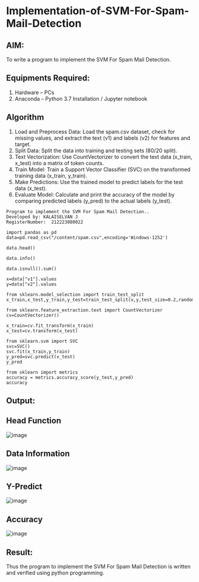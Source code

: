# Implementation-of-SVM-For-Spam-Mail-Detection

## AIM:
To write a program to implement the SVM For Spam Mail Detection.

## Equipments Required:
1. Hardware – PCs
2. Anaconda – Python 3.7 Installation / Jupyter notebook
 
## Algorithm
1. Load and Preprocess Data: Load the spam.csv dataset, check for missing values, and extract the text (v1) and labels (v2) for features and target.
2. Split Data: Split the data into training and testing sets (80/20 split).
3. Text Vectorization: Use CountVectorizer to convert the text data (x_train, x_test) into a matrix of token counts.
4. Train Model: Train a Support Vector Classifier (SVC) on the transformed training data (x_train, y_train).
5. Make Predictions: Use the trained model to predict labels for the test data (x_test).
6. Evaluate Model: Calculate and print the accuracy of the model by comparing predicted labels (y_pred) to the actual labels (y_test).






```
Program to implement the SVM For Spam Mail Detection..
Developed by: KALAISELVAN J
RegisterNumber:  212223080022
```
```
import pandas as pd
data=pd.read_csv("/content/spam.csv",encoding='Windows-1252')

data.head()

data.info()

data.isnull().sum()

x=data["v1"].values
y=data["v2"].values

from sklearn.model_selection import train_test_split
x_train,x_test,y_train,y_test=train_test_split(x,y,test_size=0.2,random_state=0)

from sklearn.feature_extraction.text import CountVectorizer
cv=CountVectorizer()

x_train=cv.fit_transform(x_train)
x_test=cv.transform(x_test)

from sklearn.svm import SVC
svc=SVC()
svc.fit(x_train,y_train)
y_pred=svc.predict(x_test)
y_pred

from sklearn import metrics
accuracy = metrics.accuracy_score(y_test,y_pred)
accuracy

```

## Output:
## Head Function
![image](https://github.com/user-attachments/assets/449d8e92-f550-4016-b3d9-437fe0f8a74a)
## Data Information
![image](https://github.com/user-attachments/assets/489dc53d-ae91-4040-9263-7918077625be)
## Y-Predict
![image](https://github.com/user-attachments/assets/b363dc1a-aa13-4018-872f-4dde9ff46898)
## Accuracy
![image](https://github.com/user-attachments/assets/339d38a5-c5d5-4aaa-af3a-cc11e2c5997e)

## Result:
Thus the program to implement the SVM For Spam Mail Detection is written and verified using python programming.
